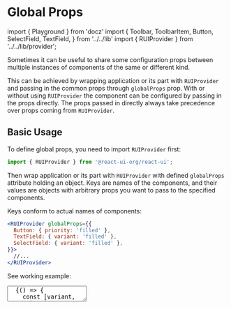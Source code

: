 # Global Props

import { Playground } from 'docz'
import {
  Toolbar,
  ToolbarItem,
  Button,
  SelectField,
  TextField,
} from '../../lib'
import { RUIProvider } from '../../lib/provider';

Sometimes it can be useful to share some configuration props between
multiple instances of components of the same or different kind.

This can be achieved by wrapping application or its part with `RUIProvider`
and passing in the common props through `globalProps` prop. With or without
using `RUIProvider` the component can be configured by passing in the props
directly. The props passed in directly always take precedence over props
coming from `RUIProvider`.

## Basic Usage

To define global props, you need to import `RUIProvider` first:

```js
import { RUIProvider } from '@react-ui-org/react-ui';
```

Then wrap application or its part with `RUIProvider` with defined `globalProps`
attribute holding an object. Keys are names of the components, and their
values are objects with arbitrary props you want to pass to the specified
components.

Keys conform to actual names of components:

```jsx
<RUIProvider globalProps={{
  Button: { priority: 'filled' },
  TextField: { variant: 'filled' },
  SelectField: { variant: 'filled' },
}}>
  //...
</RUIProvider>
```

See working example:

<textarea is="docoff-react-preview">
  {() => {
    const [variant, setVariant] = React.useState('filled');
    return (
      <RUIProvider
        globalProps={{
          Button: { priority: variant },
          TextField: { variant },
          SelectField: { variant },
        }}
      >
        <Toolbar align="bottom">
          <ToolbarItem>
            <SelectField
              id="variant"
              label="Select variant of Select Field"
              onChange={(e) => setVariant(e.target.value)}
              options={[
                {
                  label: 'filled',
                  value: 'filled',
                },
                {
                  label: 'outline',
                  value: 'outline',
                },
              ]}
              value={variant}
            />
          </ToolbarItem>
          <ToolbarItem>
            <TextField
              id="my-text-field"
              label="Text Field"
            />
          </ToolbarItem>
          <ToolbarItem>
            <Button
              id="my-button"
              label="Button"
            />
          </ToolbarItem>
        </Toolbar>
      </RUIProvider>
    );
  }}
</textarea>
